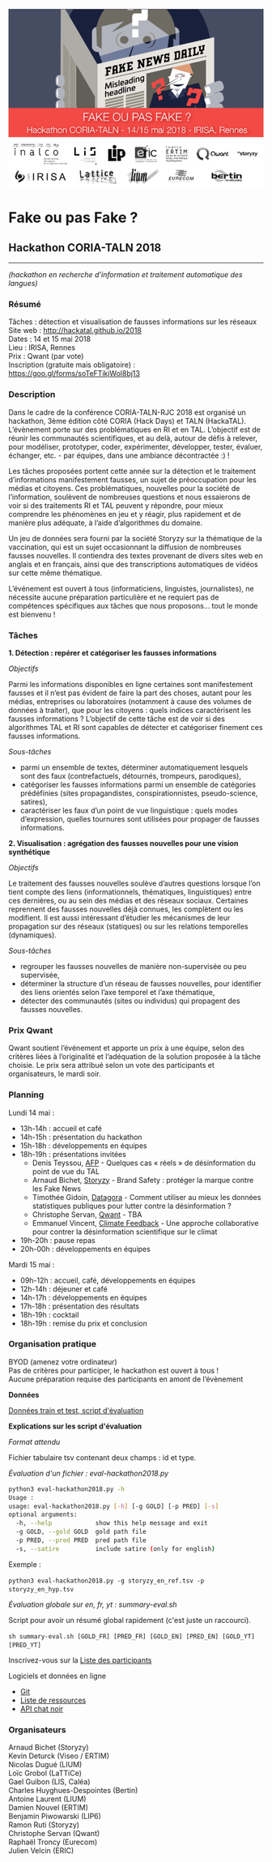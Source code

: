 ![Hackathon CORIA-TALN 2018](https://raw.githubusercontent.com/HackaTAL/2018/gh-pages/Hackathon_CORIA-TALN_2018.gif)

# Fake ou pas Fake ?

## Hackathon CORIA-TALN 2018
---------------
*(hackathon en recherche d’information et traitement automatique des langues)*

### Résumé

Tâches : détection et visualisation de fausses informations sur les réseaux  
Site web : http://hackatal.github.io/2018  
Dates : 14 et 15 mai 2018  
Lieu : IRISA, Rennes  
Prix : Qwant (par vote)  
Inscription (gratuite mais obligatoire) : https://goo.gl/forms/soTeFTikjWol8bj13  

### Description

Dans le cadre de la conférence CORIA-TALN-RJC 2018 est organisé un hackathon, 3ème édition côté CORIA (Hack Days) et TALN (HackaTAL). L’évènement porte sur des problématiques en RI et en TAL. L’objectif est de réunir les communautés scientifiques, et au delà, autour de défis à relever, pour modéliser, prototyper, coder, expérimenter, développer, tester, évaluer, échanger, etc. - par équipes, dans une ambiance décontractée :) !

Les tâches proposées portent cette année sur la détection et le traitement d’informations manifestement fausses, un sujet de préoccupation pour les médias et citoyens. Ces problématiques, nouvelles pour la société de l’information, soulèvent de nombreuses questions et nous essaierons de voir si des traitements RI et TAL peuvent y répondre, pour mieux comprendre les phénomènes en jeu et y réagir, plus rapidement et de manière plus adéquate, à l’aide d’algorithmes du domaine.

Un jeu de données sera fourni par la société Storyzy sur la thématique de la vaccination, qui est un sujet occasionnant la diffusion de nombreuses fausses nouvelles. Il contiendra des textes provenant de divers sites web en anglais et en français, ainsi que des transcriptions automatiques de vidéos sur cette même thématique.

L’événement est ouvert à tous (informaticiens, linguistes, journalistes), ne nécessite aucune préparation particulière et ne requiert pas de compétences spécifiques aux tâches que nous proposons... tout le monde est bienvenu !

### Tâches

**1. Détection : repérer et catégoriser les fausses informations**

*Objectifs*

Parmi les informations disponibles en ligne certaines sont manifestement fausses et il n’est pas évident de faire la part des choses, autant pour les médias, entreprises ou laboratoires (notamment à cause des volumes de données à traiter), que pour les citoyens : quels indices caractérisent les fausses informations ? L’objectif de cette tâche est de voir si des algorithmes TAL et RI sont capables de détecter et catégoriser finement ces fausses informations.

*Sous-tâches*

- parmi un ensemble de textes, déterminer automatiquement lesquels sont des faux (contrefactuels, détournés, trompeurs, parodiques),
- catégoriser les fausses informations parmi un ensemble de catégories prédéfinies (sites propagandistes, conspirationnistes, pseudo-science, satires),
- caractériser les faux d’un point de vue linguistique : quels modes d’expression, quelles tournures sont utilisées pour propager de fausses informations.

**2. Visualisation : agrégation des fausses nouvelles pour une vision synthétique**

*Objectifs*

Le traitement des fausses nouvelles soulève d’autres questions lorsque l’on tient compte des liens (informationnels, thématiques, linguistiques) entre ces dernières, ou au sein des médias et des réseaux sociaux. Certaines reprennent des fausses nouvelles déjà connues, les complètent ou les modifient. Il est aussi intéressant d’étudier les mécanismes de leur propagation sur des réseaux (statiques) ou sur les relations temporelles (dynamiques).

*Sous-tâches*

- regrouper les fausses nouvelles de manière non-supervisée ou peu supervisée,
- déterminer la structure d’un réseau de fausses nouvelles, pour identifier des liens orientés selon l’axe temporel et l’axe thématique,
- détecter des communautés (sites ou individus) qui propagent des fausses nouvelles.

### Prix Qwant

Qwant soutient l’événement et apporte un prix à une équipe, selon des critères liées à l’originalité et l’adéquation de la solution proposée à la tâche choisie. Le prix sera attribué selon un vote des participants et organisateurs, le mardi soir.

### Planning

Lundi 14 mai :

- 13h-14h : accueil et café
- 14h-15h : présentation du hackathon
- 15h-18h : développements en équipes
- 18h-19h : présentations invitées
	- Denis Teyssou, [AFP](https://www.afp.com) - Quelques cas « réels » de désinformation du point de vue du TAL
	- Arnaud Bichet, [Storyzy](http://storyzy.com) - Brand Safety : protéger la marque contre les Fake News
	- Timothée Gidoin, [Datagora](https://www.datagora.fr/) - Comment utiliser au mieux les données statistiques publiques pour lutter contre la désinformation ?
	- Christophe Servan, [Qwant](http://qwant.com) - TBA
	- Emmanuel Vincent, [Climate Feedback](http://climatefeedback.org) - Une approche collaborative pour contrer la désinformation scientifique sur le climat
- 19h-20h : pause repas
- 20h-00h : développements en équipes

Mardi 15 mai :

- 09h-12h : accueil, café, développements en équipes
- 12h-14h : déjeuner et café
- 14h-17h : développements en équipes
- 17h-18h : présentation des résultats
- 18h-19h : cocktail
- 18h-19h : remise du prix et conclusion

### Organisation pratique

BYOD (amenez votre ordinateur)  
Pas de critères pour participer, le hackathon est ouvert à tous !  
Aucune préparation requise des participants en amont de l’évènement  

**Données**

[Données train et test, script d'évaluation](http://damien.nouvels.net/bazar/hackathon2018/)

**Explications sur les script d'évaluation**

*Format attendu*

Fichier tabulaire tsv contenant deux champs : id et type.

*Évaluation d'un fichier : eval-hackathon2018.py*

```bash
python3 eval-hackathon2018.py -h
Usage :
usage: eval-hackathon2018.py [-h] [-g GOLD] [-p PRED] [-s]
optional arguments:
  -h, --help            show this help message and exit
  -g GOLD, --gold GOLD  gold path file
  -p PRED, --pred PRED  pred path file
  -s, --satire          include satire (only for english)
```

Exemple :

`python3 eval-hackathon2018.py -g storyzy_en_ref.tsv -p storyzy_en_hyp.tsv`

*Évaluation globale sur en, fr, yt : summary-eval.sh*

Script pour avoir un résumé global rapidement (c'est juste un raccourci).

`sh summary-eval.sh [GOLD_FR] [PRED_FR] [GOLD_EN] [PRED_EN] [GOLD_YT] [PRED_YT]`

Inscrivez-vous sur la [Liste des participants](https://docs.google.com/spreadsheets/d/18Z6Zm4Ixpx91x7Y1F7yt0iOZvSn41aYXYFGgIGoNFnk/edit?usp=sharing)

Logiciels et données en ligne

- [Git](https://github.com/HackaTAL/2018)
- [Liste de ressources](https://github.com/HackaTAL/2018/blob/master/ressources.md)
- [API chat noir](https://github.com/HackaTAL/2018/blob/master/chatnoir.md)

### Organisateurs

Arnaud Bichet (Storyzy)  
Kevin Deturck (Viseo / ERTIM)  
Nicolas Dugué (LIUM)  
Loïc Grobol (LaTTiCe)  
Gael Guibon (LIS, Caléa)  
Charles Huyghues-Despointes (Bertin)  
Antoine Laurent (LIUM)  
Damien Nouvel (ERTIM)  
Benjamin Piwowarski (LIP6)  
Ramon Ruti (Storyzy)  
Christophe Servan (Qwant)  
Raphaël Troncy (Eurecom)  
Julien Velcin (ERIC)  
